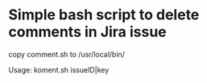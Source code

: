 # Simple bash script to delete comments in Jira issue 

copy comment.sh to /usr/local/bin/ 

Usage: koment.sh issueID|key
